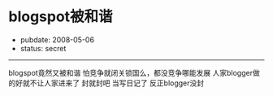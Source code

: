# blogspot被和谐

- pubdate: 2008-05-06
- status: secret

--------------------------


blogspot竟然又被和谐
怕竞争就闭关锁国么，都没竞争哪能发展
人家blogger做的好就不让人家进来了
封就封吧
当写日记了
反正blogger没封
